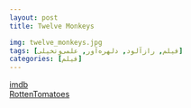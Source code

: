 ```yaml
---
layout: post
title: Twelve Monkeys

img: twelve_monkeys.jpg
tags: [فیلم, رازآلود, دلهره‌آور, علمی‌و‌تخیلی]
categories: [فیلم]
---
```


[imdb](https://www.imdb.com/title/tt0114746/)  
[RottenTomatoes](https://www.rottentomatoes.com/m/12_monkeys)
